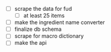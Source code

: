 - [ ] scrape the data for fud
    - [ ] at least 25 items
- [ ] make the ingredient name converter
- [ ] finalize db schema
- [ ] scrape for macro dictionary
- [ ] make the api
